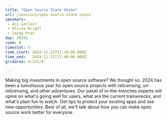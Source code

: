 ```yaml
---
title: "Open Source State Union"
url: /sessions/open-source-state-union
speakers:
 - Ali LeClerc
 - Alissa Wright
 - Josep Prat
day: 20243
room: B
timeslot: 5
time_start: 2024-11-21T17:10:00.000Z
time_end:   2024-11-21T17:40:00.000Z
gridarea: 4/3/5/4

---
```


Making big investments in open source software? We thought so. 2024 has been a tumultuous year for open source projects with relicensing, un-relicensing, and other adventures. Our panel of in-the-trenches experts will opine on what's going well for users, what are the current trainwrecks, and what's plain fun to watch. Get tips to protect your existing apps and see new opportunities. Best of all, we'll talk about how you can make open source work better for everyone.

